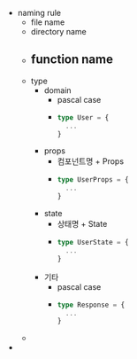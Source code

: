 - naming rule
	- file name
	- directory name
	- function name
		-
	- type
		- domain
			- pascal case
			- ```typescript
			  type User = {
			    ...
			  }
			  ```
		- props
			- 컴포넌트명 + Props
			- ```typescript
			  type UserProps = {
			    ...
			  }
			  ```
		- state
			- 상태명 + State
			- ```typescript
			  type UserState = {
			    ...
			  }
			  ```
		- 기타
			- pascal case
			- ```typescript
			  type Response = {
			    ...
			  }
			  ```
	-
-